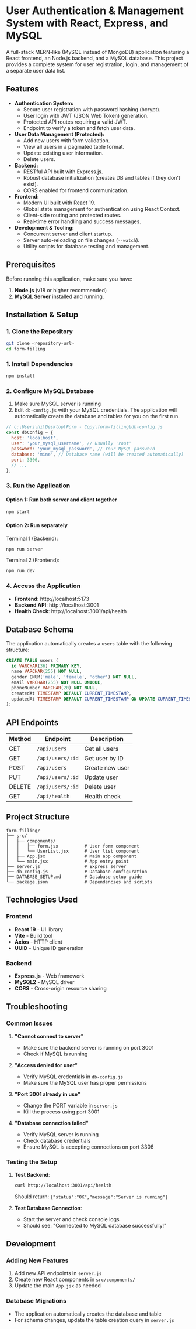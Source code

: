 # User Authentication & Management System with React, Express, and MySQL

A full-stack MERN-like (MySQL instead of MongoDB) application featuring a React frontend, an Node.js backend, and a MySQL database. This project provides a complete system for user registration, login, and management of a separate user data list.

## Features

-   **Authentication System:**
    -   Secure user registration with password hashing (bcrypt).
    -   User login with JWT (JSON Web Token) generation.
    -   Protected API routes requiring a valid JWT.
    -   Endpoint to verify a token and fetch user data.
-   **User Data Management (Protected):**
    -   Add new users with form validation.
    -   View all users in a paginated table format.
    -   Update existing user information.
    -   Delete users.
-   **Backend:**
    -   RESTful API built with Express.js.
    -   Robust database initialization (creates DB and tables if they don't exist).
    -   CORS enabled for frontend communication.
-   **Frontend:**
    -   Modern UI built with React 19.
    -   Global state management for authentication using React Context.
    -   Client-side routing and protected routes.
    -   Real-time error handling and success messages.
-   **Development & Tooling:**
    -   Concurrent server and client startup.
    -   Server auto-reloading on file changes (`--watch`).
    -   Utility scripts for database testing and management.

## Prerequisites

Before running this application, make sure you have:

1.  **Node.js** (v18 or higher recommended)
2.  **MySQL Server** installed and running.

## Installation & Setup

### 1. Clone the Repository

```bash
git clone <repository-url>
cd form-filling
```

### 1. Install Dependencies
```bash
npm install
```

### 2. Configure MySQL Database
1. Make sure MySQL server is running
2. Edit `db-config.js` with your MySQL credentials. The application will automatically create the database and tables for you on the first run.

```javascript
// c:\Users\hi\Desktop\Form - Copy\form-filling\db-config.js
const dbConfig = {
  host: 'localhost',
  user: 'your_mysql_username', // Usually 'root'
  password: 'your_mysql_password', // Your MySQL password
  database: 'mine', // Database name (will be created automatically)
  port: 3306,
  // ...
};
```

### 3. Run the Application

#### Option 1: Run both server and client together
```bash
npm start
```

#### Option 2: Run separately
Terminal 1 (Backend):
```bash
npm run server
```

Terminal 2 (Frontend):
```bash
npm run dev
```

### 4. Access the Application
- **Frontend**: http://localhost:5173
- **Backend API**: http://localhost:3001
- **Health Check**: http://localhost:3001/api/health

## Database Schema

The application automatically creates a `users` table with the following structure:

```sql
CREATE TABLE users (
  id VARCHAR(36) PRIMARY KEY,
  name VARCHAR(255) NOT NULL,
  gender ENUM('male', 'female', 'other') NOT NULL,
  email VARCHAR(255) NOT NULL UNIQUE,
  phoneNumber VARCHAR(20) NOT NULL,
  createdAt TIMESTAMP DEFAULT CURRENT_TIMESTAMP,
  updatedAt TIMESTAMP DEFAULT CURRENT_TIMESTAMP ON UPDATE CURRENT_TIMESTAMP
);
```

## API Endpoints

| Method | Endpoint | Description |
|--------|----------|-------------|
| GET | `/api/users` | Get all users |
| GET | `/api/users/:id` | Get user by ID |
| POST | `/api/users` | Create new user |
| PUT | `/api/users/:id` | Update user |
| DELETE | `/api/users/:id` | Delete user |
| GET | `/api/health` | Health check |

## Project Structure

```
form-filling/
├── src/
│   ├── components/
│   │   ├── form.jsx          # User form component
│   │   └── UserList.jsx      # User list component
│   ├── App.jsx               # Main app component
│   └── main.jsx              # App entry point
├── server.js                 # Express server
├── db-config.js              # Database configuration
├── DATABASE_SETUP.md         # Database setup guide
└── package.json              # Dependencies and scripts
```

## Technologies Used

### Frontend
- **React 19** - UI library
- **Vite** - Build tool
- **Axios** - HTTP client
- **UUID** - Unique ID generation

### Backend
- **Express.js** - Web framework
- **MySQL2** - MySQL driver
- **CORS** - Cross-origin resource sharing

## Troubleshooting

### Common Issues

1. **"Cannot connect to server"**
   - Make sure the backend server is running on port 3001
   - Check if MySQL is running

2. **"Access denied for user"**
   - Verify MySQL credentials in `db-config.js`
   - Make sure the MySQL user has proper permissions

3. **"Port 3001 already in use"**
   - Change the PORT variable in `server.js`
   - Kill the process using port 3001

4. **"Database connection failed"**
   - Verify MySQL server is running
   - Check database credentials
   - Ensure MySQL is accepting connections on port 3306

### Testing the Setup

1. **Test Backend**:
   ```bash
   curl http://localhost:3001/api/health
   ```
   Should return: `{"status":"OK","message":"Server is running"}`

2. **Test Database Connection**:
   - Start the server and check console logs
   - Should see: "Connected to MySQL database successfully!"

## Development

### Adding New Features
1. Add new API endpoints in `server.js`
2. Create new React components in `src/components/`
3. Update the main `App.jsx` as needed

### Database Migrations
- The application automatically creates the database and table
- For schema changes, update the table creation query in `server.js`


